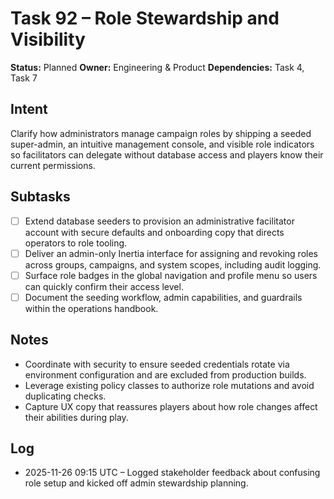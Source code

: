 # Task 92 – Role Stewardship and Visibility

**Status:** Planned
**Owner:** Engineering & Product
**Dependencies:** Task 4, Task 7

## Intent
Clarify how administrators manage campaign roles by shipping a seeded super-admin, an intuitive management console, and visible role indicators so facilitators can delegate without database access and players know their current permissions.

## Subtasks
- [ ] Extend database seeders to provision an administrative facilitator account with secure defaults and onboarding copy that directs operators to role tooling.
- [ ] Deliver an admin-only Inertia interface for assigning and revoking roles across groups, campaigns, and system scopes, including audit logging.
- [ ] Surface role badges in the global navigation and profile menu so users can quickly confirm their access level.
- [ ] Document the seeding workflow, admin capabilities, and guardrails within the operations handbook.

## Notes
- Coordinate with security to ensure seeded credentials rotate via environment configuration and are excluded from production builds.
- Leverage existing policy classes to authorize role mutations and avoid duplicating checks.
- Capture UX copy that reassures players about how role changes affect their abilities during play.

## Log
- 2025-11-26 09:15 UTC – Logged stakeholder feedback about confusing role setup and kicked off admin stewardship planning.
